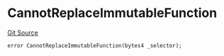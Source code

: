 # CannotReplaceImmutableFunction
[Git Source](https://github.com/thrackle-io/forte-rules-engine/blob/cb826e7b7899f2d90490d1eaeb0e665e017648fa/src/client/token/handler/diamond/HandlerDiamondLib.sol)


```solidity
error CannotReplaceImmutableFunction(bytes4 _selector);
```

